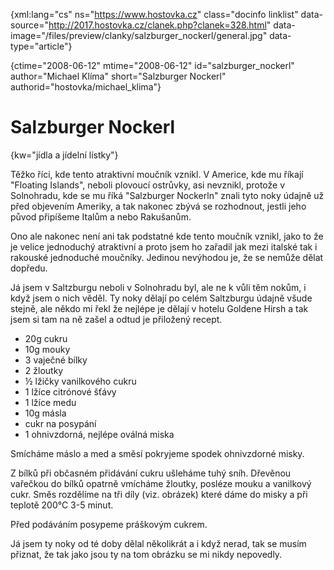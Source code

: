 
{xml:lang="cs" ns="https://www.hostovka.cz" class="docinfo linklist" data-source="http://2017.hostovka.cz/clanek.php?clanek=328.html" data-image="/files/preview/clanky/salzburger_nockerl/general.jpg" data-type="article"}

{ctime="2008-06-12" mtime="2008-06-12" id="salzburger\_nockerl" author="Michael Klíma" short="Salzburger Nockerl" authorid="hostovka/michael\_klima"}

# Salzburger Nockerl

<!-- generated attribute kw by user_udpatekw.sh on 2020-02-28, do not edit -->

{kw="jídla a jídelní lístky"}

Těžko říci, kde tento atraktivní moučník vznikl. V Americe, kde mu říkají "Floating Islands", neboli plovoucí ostrůvky, asi nevznikl, protože v Solnohradu, kde se mu říká "Salzburger Nockerln" znali tyto noky údajně už před objevením Ameriky, a tak nakonec zbývá se rozhodnout, jestli jeho původ připíšeme Italům a nebo Rakušanům.

Ono ale nakonec není ani tak podstatné kde tento moučník vznikl, jako to že je velice jednoduchý atraktivní a proto jsem ho zařadil jak mezi italské tak i rakouské jednoduché moučníky. Jedinou nevýhodou je, že se nemůže dělat dopředu.

Já jsem v Saltzburgu neboli v Solnohradu byl, ale ne k vůli těm nokům, i když jsem o nich věděl. Ty noky dělají po celém Saltzburgu údajně všude stejně, ale někdo mi řekl že nejlépe je dělají v hotelu Goldene Hirsh a tak jsem si tam na ně zašel a odtud je přiložený recept.

  * 20g cukru
  * 10g mouky
  * 3 vaječné bílky
  * 2 žloutky
  * ½ lžičky vanilkového cukru
  * 1 lžíce citrónové šťávy
  * 1 lžíce medu
  * 10g másla
  * cukr na posypání
  * 1 ohnivzdorná, nejlépe oválná miska

Smícháme máslo a med a směsí pokryjeme spodek ohnivzdorné misky.

Z bílků při občasném přidávání cukru ušleháme tuhý sníh. Dřevěnou vařečkou do bílků opatrně vmícháme žloutky, posléze mouku a vanilkový cukr. Směs rozdělíme na tři díly (viz. obrázek) které dáme do misky a při teplotě 200°C 3-5 minut.

Před podáváním posypeme práškovým cukrem.

Já jsem ty noky od té doby dělal několikrát a i když nerad, tak se musím přiznat, že tak jako jsou ty na tom obrázku se mi nikdy nepovedly.


